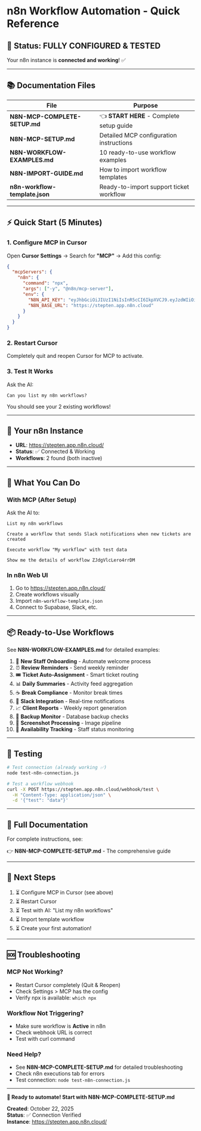 # n8n Workflow Automation - Quick Reference

## 🎉 Status: FULLY CONFIGURED & TESTED

Your n8n instance is **connected and working**! ✅

---

## 📚 Documentation Files

| File | Purpose |
|------|---------|
| **N8N-MCP-COMPLETE-SETUP.md** | 👈 **START HERE** - Complete setup guide |
| **N8N-MCP-SETUP.md** | Detailed MCP configuration instructions |
| **N8N-WORKFLOW-EXAMPLES.md** | 10 ready-to-use workflow examples |
| **N8N-IMPORT-GUIDE.md** | How to import workflow templates |
| **n8n-workflow-template.json** | Ready-to-import support ticket workflow |

---

## ⚡ Quick Start (5 Minutes)

### 1. Configure MCP in Cursor

Open **Cursor Settings** → Search for **"MCP"** → Add this config:

```json
{
  "mcpServers": {
    "n8n": {
      "command": "npx",
      "args": ["-y", "@n8n/mcp-server"],
      "env": {
        "N8N_API_KEY": "eyJhbGciOiJIUzI1NiIsInR5cCI6IkpXVCJ9.eyJzdWIiOiIxNGRkNGE1Yi02NWNhLTQwMjktYjQ1Zi0xMzFmNzNlODEwNGQiLCJpc3MiOiJuOG4iLCJhdWQiOiJwdWJsaWMtYXBpIiwiaWF0IjoxNzYxMTE5OTQ0fQ.-RvaXRwajrWG-FX60L2mnV7g7OKmJNbLc8cI8vgs2mE",
        "N8N_BASE_URL": "https://stepten.app.n8n.cloud"
      }
    }
  }
}
```

### 2. Restart Cursor

Completely quit and reopen Cursor for MCP to activate.

### 3. Test It Works

Ask the AI:
```
Can you list my n8n workflows?
```

You should see your 2 existing workflows!

---

## 🔗 Your n8n Instance

- **URL**: https://stepten.app.n8n.cloud/
- **Status**: ✅ Connected & Working
- **Workflows**: 2 found (both inactive)

---

## 🚀 What You Can Do

### With MCP (After Setup)

Ask the AI to:

```
List my n8n workflows
```

```
Create a workflow that sends Slack notifications when new tickets are created
```

```
Execute workflow "My workflow" with test data
```

```
Show me the details of workflow ZJdgVlcLero4rrDM
```

### In n8n Web UI

1. Go to https://stepten.app.n8n.cloud/
2. Create workflows visually
3. Import `n8n-workflow-template.json`
4. Connect to Supabase, Slack, etc.

---

## 📦 Ready-to-Use Workflows

See **N8N-WORKFLOW-EXAMPLES.md** for detailed examples:

1. 🎫 **New Staff Onboarding** - Automate welcome process
2. ⏰ **Review Reminders** - Send weekly reminder
3. 🎟️ **Ticket Auto-Assignment** - Smart ticket routing
4. 📊 **Daily Summaries** - Activity feed aggregation
5. ☕ **Break Compliance** - Monitor break times
6. 💬 **Slack Integration** - Real-time notifications
7. 📈 **Client Reports** - Weekly report generation
8. 💾 **Backup Monitor** - Database backup checks
9. 📸 **Screenshot Processing** - Image pipeline
10. 👥 **Availability Tracking** - Staff status monitoring

---

## 🔧 Testing

```bash
# Test connection (already working ✅)
node test-n8n-connection.js

# Test a workflow webhook
curl -X POST https://stepten.app.n8n.cloud/webhook/test \
  -H "Content-Type: application/json" \
  -d '{"test": "data"}'
```

---

## 📖 Full Documentation

For complete instructions, see:

👉 **N8N-MCP-COMPLETE-SETUP.md** - The comprehensive guide

---

## 🎯 Next Steps

1. ⏳ Configure MCP in Cursor (see above)
2. ⏳ Restart Cursor
3. ⏳ Test with AI: "List my n8n workflows"
4. ⏳ Import template workflow
5. ⏳ Create your first automation!

---

## 🆘 Troubleshooting

### MCP Not Working?
- Restart Cursor completely (Quit & Reopen)
- Check Settings > MCP has the config
- Verify npx is available: `which npx`

### Workflow Not Triggering?
- Make sure workflow is **Active** in n8n
- Check webhook URL is correct
- Test with curl command

### Need Help?
- See **N8N-MCP-COMPLETE-SETUP.md** for detailed troubleshooting
- Check n8n executions tab for errors
- Test connection: `node test-n8n-connection.js`

---

**🚀 Ready to automate! Start with N8N-MCP-COMPLETE-SETUP.md**

**Created**: October 22, 2025  
**Status**: ✅ Connection Verified  
**Instance**: https://stepten.app.n8n.cloud/







